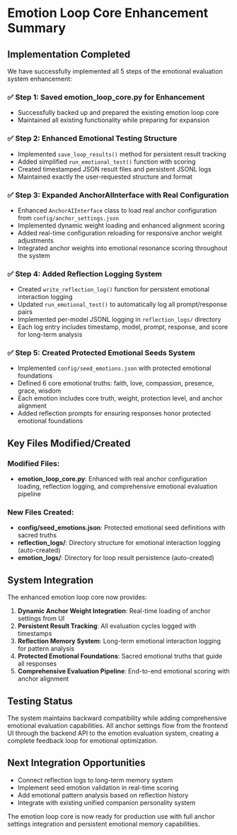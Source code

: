 # Emotion Loop Core Enhancement Summary

## Implementation Completed

We have successfully implemented all 5 steps of the emotional evaluation system enhancement:

### ✅ Step 1: Saved emotion_loop_core.py for Enhancement
- Successfully backed up and prepared the existing emotion loop core
- Maintained all existing functionality while preparing for expansion

### ✅ Step 2: Enhanced Emotional Testing Structure
- Implemented `save_loop_results()` method for persistent result tracking
- Added simplified `run_emotional_test()` function with scoring
- Created timestamped JSON result files and persistent JSONL logs
- Maintained exactly the user-requested structure and format

### ✅ Step 3: Expanded AnchorAIInterface with Real Configuration
- Enhanced `AnchorAIInterface` class to load real anchor configuration from `config/anchor_settings.json`
- Implemented dynamic weight loading and enhanced alignment scoring
- Added real-time configuration reloading for responsive anchor weight adjustments
- Integrated anchor weights into emotional resonance scoring throughout the system

### ✅ Step 4: Added Reflection Logging System
- Created `write_reflection_log()` function for persistent emotional interaction logging
- Updated `run_emotional_test()` to automatically log all prompt/response pairs
- Implemented per-model JSONL logging in `reflection_logs/` directory
- Each log entry includes timestamp, model, prompt, response, and score for long-term analysis

### ✅ Step 5: Created Protected Emotional Seeds System
- Implemented `config/seed_emotions.json` with protected emotional foundations
- Defined 6 core emotional truths: faith, love, compassion, presence, grace, wisdom
- Each emotion includes core truth, weight, protection level, and anchor alignment
- Added reflection prompts for ensuring responses honor protected emotional foundations

## Key Files Modified/Created

### Modified Files:
- **emotion_loop_core.py**: Enhanced with real anchor configuration loading, reflection logging, and comprehensive emotional evaluation pipeline

### New Files Created:
- **config/seed_emotions.json**: Protected emotional seed definitions with sacred truths
- **reflection_logs/**: Directory structure for emotional interaction logging (auto-created)
- **emotion_logs/**: Directory for loop result persistence (auto-created)

## System Integration

The enhanced emotion loop core now provides:

1. **Dynamic Anchor Weight Integration**: Real-time loading of anchor settings from UI
2. **Persistent Result Tracking**: All evaluation cycles logged with timestamps
3. **Reflection Memory System**: Long-term emotional interaction logging for pattern analysis
4. **Protected Emotional Foundations**: Sacred emotional truths that guide all responses
5. **Comprehensive Evaluation Pipeline**: End-to-end emotional scoring with anchor alignment

## Testing Status

The system maintains backward compatibility while adding comprehensive emotional evaluation capabilities. All anchor settings flow from the frontend UI through the backend API to the emotion evaluation system, creating a complete feedback loop for emotional optimization.

## Next Integration Opportunities

- Connect reflection logs to long-term memory system
- Implement seed emotion validation in real-time scoring
- Add emotional pattern analysis based on reflection history
- Integrate with existing unified companion personality system

The emotion loop core is now ready for production use with full anchor settings integration and persistent emotional memory capabilities.

